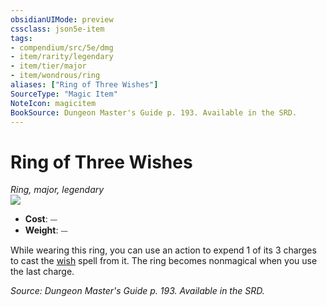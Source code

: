 ```yaml
---
obsidianUIMode: preview
cssclass: json5e-item
tags:
- compendium/src/5e/dmg
- item/rarity/legendary
- item/tier/major
- item/wondrous/ring
aliases: ["Ring of Three Wishes"]
SourceType: "Magic Item"
NoteIcon: magicitem
BookSource: Dungeon Master's Guide p. 193. Available in the SRD.
---
```

# Ring of Three Wishes
*Ring, major, legendary*  
![](/2-Mechanics/CLI/items/img/ring-of-three-wishes.webp#right)  

- **Cost**: ⏤
- **Weight**: ⏤

While wearing this ring, you can use an action to expend 1 of its 3 charges to cast the [wish](/2-Mechanics/CLI/spells/wish.md) spell from it. The ring becomes nonmagical when you use the last charge.

*Source: Dungeon Master's Guide p. 193. Available in the SRD.*